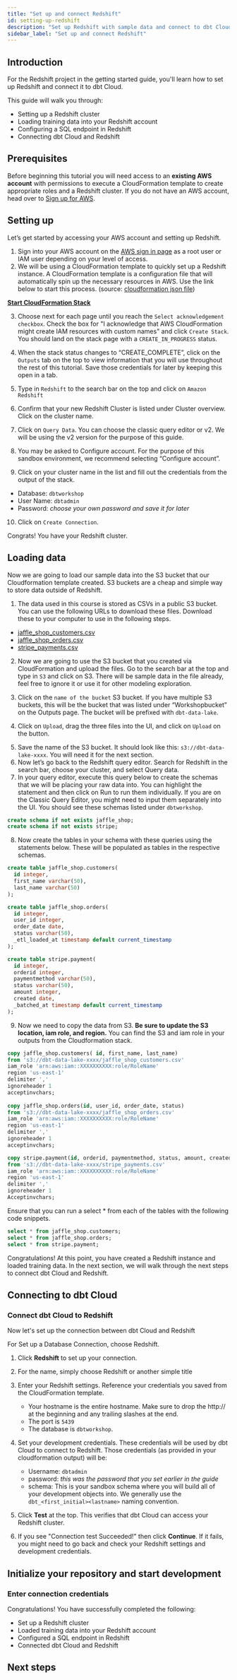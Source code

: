 ```yaml
---
title: "Set up and connect Redshift"
id: setting-up-redshift
description: "Set up Redshift with sample data and connect to dbt Cloud."
sidebar_label: "Set up and connect Redshift"
---
```


## Introduction

For the Redshift project in the getting started guide, you'll learn how to set up Redshift and connect it to dbt Cloud.

This guide will walk you through:

- Setting up a Redshift cluster
- Loading training data into your Redshift account
- Configuring a SQL endpoint in Redshift
- Connecting dbt Cloud and Redshift

## Prerequisites

Before beginning this tutorial you will need access to an **existing AWS account** with permissions to execute a CloudFormation template to create appropriate roles and a Redshift cluster.  If you do not have an AWS account, head over to [Sign up for AWS](https://portal.aws.amazon.com/billing/signup#/start/email).

## Setting up

Let’s get started by accessing your AWS account and setting up Redshift.

1. Sign into your AWS account on the [AWS sign in page](https://signin.aws.amazon.com/console) as a root user or IAM user depending on your level of access.
2. We will be using a CloudFormation template to quickly set up a Redshift instance. A CloudFormation template is a configuration file that will automatically spin up the necessary resources in AWS.  Use the link below to start this process. (source: [cloudformation json file](https://github.com/aws-samples/aws-modernization-with-dbtlabs/blob/main/resources/cloudformation/create-dbtworkshop-infr))

**[Start CloudFormation Stack](https://console.aws.amazon.com/cloudformation/home?region=us-east-1#/stacks/new?stackName=dbt-workshop&templateURL=https://tpch-sample-data.s3.amazonaws.com/create-dbtworkshop-infr)**

3. Choose next for each page until you reach the `Select acknowledgement checkbox`. Check the box for "I acknowledge that AWS CloudFormation might create IAM resources with custom names" and click `Create Stack`.  You should land on the stack page with a `CREATE_IN_PROGRESS` status.

    <Lightbox src="/img/redshift_tutorial/images/cloud_formation_in_progress.png" title="Cloud Formation in Progress" />

4. When the stack status changes to “CREATE_COMPLETE”, click on the `Outputs` tab on the top to view information that you will use throughout the rest of this tutorial. Save those credentials for later by keeping this open in a tab.

5. Type in `Redshift` to the search bar on the top and click on `Amazon Redshift`

    <Lightbox src="/img/redshift_tutorial/images/go_to_redshift.png" title="Click on Redshift" />

6. Confirm that your new Redshift Cluster is listed under Cluster overview. Click on the cluster name.

<Lightbox src="/img/redshift_tutorial/images/cluster_overview.png" title="Available Redshift Cluster" />

7. Click on `Query Data`. You can choose the classic query editor or v2. We will be using the v2 version for the purpose of this guide.

8. You may be asked to Configure account.  For the purpose of this sandbox environment, we recommend selecting “Configure account”.

9. Click on your cluster name in the list and fill out the credentials from the output of the stack.
- Database: `dbtworkshop`
- User Name: `dbtadmin`
- Password: *choose your own password and save it for later*

<Lightbox src="/img/redshift_tutorial/images/redshift_query_editor.png" title="Redshift Query Editor v2" />

<Lightbox src="/img/redshift_tutorial/images/connect_to_redshift_cluster.png" title="Connect to Redshift Cluster" />

10. Click on `Create Connection`.

Congrats! You have your Redshift cluster.

## Loading data

Now we are going to load our sample data into the S3 bucket that our Cloudformation template created. S3 buckets are a cheap and simple way to store data outside of Redshift.

1. The data used in this course is stored as CSVs in a public S3 bucket. You can use the following URLs to download these files. Download these to your computer to use in the following steps.
- [jaffle_shop_customers.csv](https://www.google.com/url?q=http://dbt-tutorial-public.s3-us-west-2.amazonaws.com/jaffle_shop_customers.csv&sa=D&source=editors&ust=1644864530119236&usg=AOvVaw3IVEW44ZbyLKJ5x0GZc_y_)
- [jaffle_shop_orders.csv](https://www.google.com/url?q=http://dbt-tutorial-public.s3-us-west-2.amazonaws.com/jaffle_shop_orders.csv&sa=D&source=editors&ust=1644864530119746&usg=AOvVaw0CjkjBeGxTipTjfbxvmN-_)
- [stripe_payments.csv](https://www.google.com/url?q=http://dbt-tutorial-public.s3-us-west-2.amazonaws.com/stripe_payments.csv&sa=D&source=editors&ust=1644864530120240&usg=AOvVaw1nwPSDg9fp-pnzepudMSLm)

2. Now we are going to use the S3 bucket that you created via CloudFormation and upload the files. Go to the search bar at the top and type in `S3` and click on S3. There will be sample data in the file already, feel free to ignore it or use it for other modeling exploration.

<Lightbox src="/img/redshift_tutorial/images/go_to_s3.png" title="Go to S3" />


3. Click on the `name of the bucket` S3 bucket.  If you have multiple S3 buckets, this will be the bucket that was listed under “Workshopbucket” on the Outputs page. The bucket will be prefixed with `dbt-data-lake`.

<Lightbox src="/img/redshift_tutorial/images/s3_bucket.png" title="Go to your S3 Bucket" />

4. Click on `Upload`, drag the three files into the UI, and click on `Upload` on the button.

<Lightbox src="/img/redshift_tutorial/images/upload_csv.png" title="Upload your CSVs" />

5. Save the name of the S3 bucket. It should look like this: `s3://dbt-data-lake-xxxx`. You will need it for the next section.
6. Now let’s go back to the Redshift query editor. Search for Redshift in the search bar, choose your cluster, and select Query data.
7. In your query editor, execute this query below to create the schemas that we will be placing your raw data into. You can highlight the statement and then click on Run to run them individually. If you are on the Classic Query Editor, you might need to input them separately into the UI.  You should see these schemas listed under `dbtworkshop`.

```sql
create schema if not exists jaffle_shop;
create schema if not exists stripe;
```

8. Now create the tables in your schema with these queries using the statements below.  These will be populated as tables in the respective schemas.

```sql
create table jaffle_shop.customers(
  id integer,
  first_name varchar(50),
  last_name varchar(50)
);

create table jaffle_shop.orders(
  id integer,
  user_id integer,
  order_date date,
  status varchar(50),
  _etl_loaded_at timestamp default current_timestamp
);

create table stripe.payment(
  id integer,
  orderid integer,
  paymentmethod varchar(50),
  status varchar(50),
  amount integer,
  created date,
  _batched_at timestamp default current_timestamp
);
```

9. Now we need to copy the data from S3. **Be sure to update the S3 location, iam role, and region.** You can find the S3 and iam role in your outputs from the Cloudformation stack.

```sql
copy jaffle_shop.customers( id, first_name, last_name)
from 's3://dbt-data-lake-xxxx/jaffle_shop_customers.csv'
iam_role 'arn:aws:iam::XXXXXXXXXX:role/RoleName'
region 'us-east-1'
delimiter ','
ignoreheader 1
acceptinvchars;
       
copy jaffle_shop.orders(id, user_id, order_date, status)
from 's3://dbt-data-lake-xxxx/jaffle_shop_orders.csv'
iam_role 'arn:aws:iam::XXXXXXXXXX:role/RoleName'
region 'us-east-1'
delimiter ','
ignoreheader 1
acceptinvchars;

copy stripe.payment(id, orderid, paymentmethod, status, amount, created)
from 's3://dbt-data-lake-xxxx/stripe_payments.csv'
iam_role 'arn:aws:iam::XXXXXXXXXX:role/RoleName'
region 'us-east-1'
delimiter ','
ignoreheader 1
Acceptinvchars;
```

Ensure that you can run a select * from each of the tables with the following code snippets.

```sql 
select * from jaffle_shop.customers;
select * from jaffle_shop.orders;
select * from stripe.payment;
```

Congratulations! At this point, you have created a Redshift instance and loaded training data.  In the next section, we will walk through the next steps to connect dbt Cloud and Redshift.

## Connecting to dbt Cloud

<Snippet src="tutorial-create-new-dbt-cloud-account" />

### Connect dbt Cloud to Redshift

Now let's set up the connection between dbt Cloud and Redshift

For Set up a Database Connection, choose Redshift.

1. Click **Redshift** to set up your connection.

<Lightbox src="/img/redshift_tutorial/images/setup_redshift_connect.png" title="Setup Redshift Connection" />

2. For the name, simply choose Redshift or another simple title
3. Enter your Redshift settings. Reference your credentials you saved from the CloudFormation template.
    - Your hostname is the entire hostname. Make sure to drop the http:// at the beginning and any trailing slashes at the end.
    - The port is `5439`
    - The database is `dbtworkshop`.
4. Set your development credentials. These credentials will be used by dbt Cloud to connect to Redshift. Those credentials (as provided in your cloudformation output) will be:
    - Username: `dbtadmin`
    - password: *this was the password that you set earlier in the guide*
    - schema: This is your sandbox schema where you will build all of your development objects into. We generally use the `dbt_<first_initial><lastname>` naming convention.

4. Click **Test** at the top. This verifies that dbt Cloud can access your Redshift cluster.
5. If you see "Connection test Succeeded!" then click **Continue**. If it fails, you might need to go back and check your Redshift settings and development credentials.

## Initialize your repository and start development

<Snippet src="tutorial-managed-repo-and-initiate-project" />

### Enter connection credentials

Congratulations! You have successfully completed the following:

- Set up a Redshift cluster
- Loaded training data into your Redshift account
- Configured a SQL endpoint in Redshift
- Connected dbt Cloud and Redshift

## Next steps

<Snippet src="tutorial-next-steps-setting-up" />
